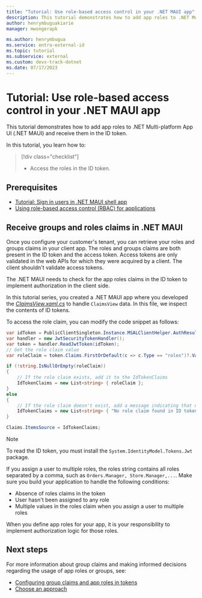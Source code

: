 ```yaml
---
title: "Tutorial: Use role-based access control in your .NET MAUI app"
description: This tutorial demonstrates how to add app roles to .NET Multi-platform App UI (.NET MAUI) and receive them in the ID token.
author: henrymbuguakiarie
manager: mwongerapk

ms.author: henrymbugua
ms.service: entra-external-id
ms.topic: tutorial
ms.subservice: external
ms.custom: devx-track-dotnet
ms.date: 07/17/2023
---
```


# Tutorial: Use role-based access control in your .NET MAUI app

This tutorial demonstrates how to add app roles to .NET Multi-platform App UI (.NET MAUI) and receive them in the ID token.

In this tutorial, you learn how to:

> [!div class="checklist"]
>
> - Access the roles in the ID token.

## Prerequisites

- [Tutorial: Sign in users in .NET MAUI shell app](tutorial-mobile-app-maui-sign-in-sign-out.md)
- [Using role-based access control (RBAC) for applications](how-to-use-app-roles-customers.md)

## Receive groups and roles claims in .NET MAUI

Once you configure your customer's tenant, you can retrieve your roles and groups claims in your client app. The roles and groups claims are both present in the ID token and the access token. Access tokens are only validated in the web APIs for which they were acquired by a client. The client shouldn't validate access tokens.

The .NET MAUI needs to check for the app roles claims in the ID token to implement authorization in the client side.

In this tutorial series, you created a .NET MAUI app where you developed the [*ClaimsView.xaml.cs*](tutorial-mobile-app-maui-sign-in-sign-out.md#handle-the-claimsview-data) to handle `ClaimsView` data. In this file, we inspect the contents of ID tokens.

To access the role claim, you can modify the code snippet as follows:

```csharp
var idToken = PublicClientSingleton.Instance.MSALClientHelper.AuthResult.IdToken;
var handler = new JwtSecurityTokenHandler();
var token = handler.ReadJwtToken(idToken);
// Get the role claim value
var roleClaim = token.Claims.FirstOrDefault(c => c.Type == "roles")?.Value;

if (!string.IsNullOrEmpty(roleClaim))
{
    // If the role claim exists, add it to the IdTokenClaims
    IdTokenClaims = new List<string> { roleClaim };
}
else
{
    // If the role claim doesn't exist, add a message indicating that no role claim was found
    IdTokenClaims = new List<string> { "No role claim found in ID token" };
}

Claims.ItemsSource = IdTokenClaims;
```

> [!NOTE]
> To read the ID token, you must install the `System.IdentityModel.Tokens.Jwt` package.

If you assign a user to multiple roles, the roles string contains all roles separated by a comma, such as `Orders.Manager, Store.Manager,...`. Make sure you build your application to handle the following conditions:

- Absence of roles claims in the token
- User hasn't been assigned to any role
- Multiple values in the roles claim when you assign a user to multiple roles

When you define app roles for your app, it is your responsibility to implement authorization logic for those roles.

## Next steps

For more information about group claims and making informed decisions regarding the usage of app roles or groups, see:

- [Configuring group claims and app roles in tokens](/security/zero-trust/develop/configure-tokens-group-claims-app-roles)
- [Choose an approach](~/identity-platform/custom-rbac-for-developers.md#choose-an-approach)
